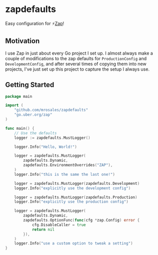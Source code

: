 zapdefaults
===========

Easy configuration for ⚡[Zap](https://github.com/uber-go/zap)!

Motivation
----------

I use Zap in just about every Go project I set up. I almost always make a couple of
modifications to the zap defaults for `ProductionConfig` and `DevelopmentConfig`, and
after several times of copying them into new projects, I've just set up this project to
capture the setup I always use.

Getting Started
---------------


```go
package main

import (
	"github.com/mrosales/zapdefaults"
	"go.uber.org/zap"
)

func main() {
	// Use the defaults
	logger := zapdefaults.MustLogger()

	logger.Info("Hello, World!")

	logger = zapdefaults.MustLogger(
		zapdefaults.Dynamic,
		zapdefaults.EnvironmentOverrides("ZAP"),
	)
	logger.Info("this is the same the last one!")

	logger = zapdefaults.MustLogger(zapdefaults.Development)
	logger.Info("explicitly use the development config")

	logger = zapdefaults.MustLogger(zapdefaults.Production)
	logger.Info("explicitly use the production config")

	logger = zapdefaults.MustLogger(
		zapdefaults.Dynamic,
		zapdefaults.OptionFunc(func(cfg *zap.Config) error {
			cfg.DisableCaller = true
			return nil
		}),
	)
	logger.Info("use a custom option to tweak a setting")
}
```
